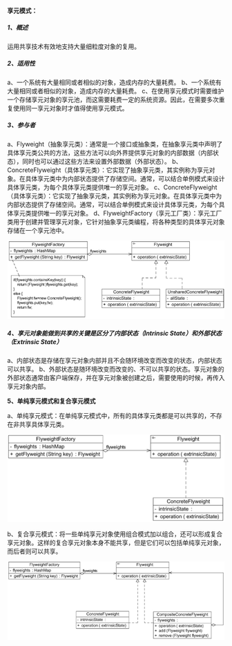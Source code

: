 #### **享元模式：**

##### 1、概述

运用共享技术有效地支持大量细粒度对象的复用。

##### 2、适用性

a、一个系统有大量相同或者相似的对象，造成内存的大量耗费。
b、一个系统有大量相同或者相似的对象，造成内存的大量耗费。
c、在使用享元模式时需要维护一个存储享元对象的享元池，而这需要耗费一定的系统资源。因此，在需要多次重复使用同一享元对象时才值得使用享元模式。

##### 3、参与者

a、Flyweight（抽象享元类）：通常是一个接口或抽象类，在抽象享元类中声明了具体享元类公共的方法，这些方法可以向外界提供享元对象的内部数据（内部状态），同时也可以通过这些方法来设置外部数据（外部状态）。
b、ConcreteFlyweight（具体享元类）：它实现了抽象享元类，其实例称为享元对象。在具体享元类中为内部状态提供了存储空间。通常，可以结合单例模式来设计具体享元类，为每个具体享元类提供唯一的享元对象。
c、ConcreteFlyweight（具体享元类）：它实现了抽象享元类，其实例称为享元对象。在具体享元类中为内部状态提供了存储空间。通常，可以结合单例模式来设计具体享元类，为每个具体享元类提供唯一的享元对象。
d、FlyweightFactory（享元工厂类）：享元工厂类用于创建并管理享元对象，它针对抽象享元类编程，将各种类型的具体享元对象存储在一个享元池中。

![](参与者.jpg)

##### 4、享元对象能做到共享的关键是区分了内部状态（Intrinsic State）和外部状态（Extrinsic State）

a、内部状态是存储在享元对象内部并且不会随环境改变而改变的状态，内部状态可以共享。
b、外部状态是随环境改变而改变的、不可以共享的状态。享元对象的外部状态通常由客户端保存，并在享元对象被创建之后，需要使用的时候，再传入享元对象内部。

**5、单纯享元模式和复合享元模式**

a、单纯享元模式：在单纯享元模式中，所有的具体享元类都是可以共享的，不存在非共享具体享元类。

<img src="单纯享元模式.jpg" />

b、复合享元模式：将一些单纯享元对象使用组合模式加以组合，还可以形成复合享元对象。这样的复合享元对象本身不能共享，但是它们可以包括单纯享元对象，而后者则可以共享。

<img src="复合享元模式.jpg" />
